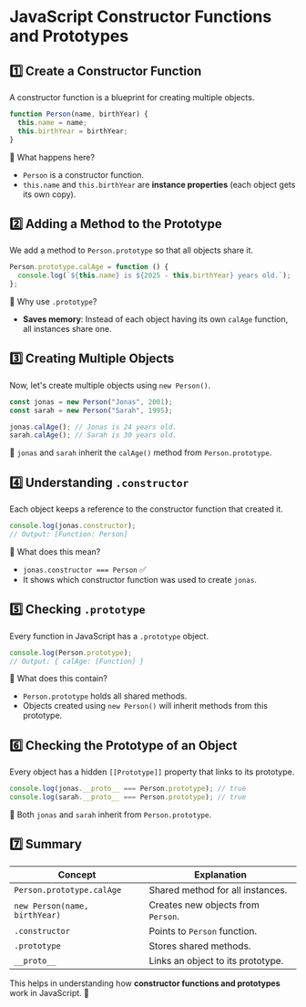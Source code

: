# JavaScript Constructor Functions and Prototypes

## 1️⃣ Create a Constructor Function
A constructor function is a blueprint for creating multiple objects.

```javascript
function Person(name, birthYear) {
  this.name = name;
  this.birthYear = birthYear;
}
```
🔹 What happens here?
- `Person` is a constructor function.
- `this.name` and `this.birthYear` are **instance properties** (each object gets its own copy).

## 2️⃣ Adding a Method to the Prototype
We add a method to `Person.prototype` so that all objects share it.

```javascript
Person.prototype.calAge = function () {
  console.log(`${this.name} is ${2025 - this.birthYear} years old.`);
};
```
🔹 Why use `.prototype`?
- **Saves memory**: Instead of each object having its own `calAge` function, all instances share one.

## 3️⃣ Creating Multiple Objects
Now, let's create multiple objects using `new Person()`.

```javascript
const jonas = new Person("Jonas", 2001);
const sarah = new Person("Sarah", 1995);

jonas.calAge(); // Jonas is 24 years old.
sarah.calAge(); // Sarah is 30 years old.
```
🔹 `jonas` and `sarah` inherit the `calAge()` method from `Person.prototype`.

## 4️⃣ Understanding `.constructor`
Each object keeps a reference to the constructor function that created it.

```javascript
console.log(jonas.constructor); 
// Output: [Function: Person]
```
🔹 What does this mean?
- `jonas.constructor === Person` ✅
- It shows which constructor function was used to create `jonas`.

## 5️⃣ Checking `.prototype`
Every function in JavaScript has a `.prototype` object.

```javascript
console.log(Person.prototype);
// Output: { calAge: [Function] }
```
🔹 What does this contain?
- `Person.prototype` holds all shared methods.
- Objects created using `new Person()` will inherit methods from this prototype.

## 6️⃣ Checking the Prototype of an Object
Every object has a hidden `[[Prototype]]` property that links to its prototype.

```javascript
console.log(jonas.__proto__ === Person.prototype); // true
console.log(sarah.__proto__ === Person.prototype); // true
```
🔹 Both `jonas` and `sarah` inherit from `Person.prototype`.

## 7️⃣ Summary
| Concept | Explanation |
|---------|------------|
| `Person.prototype.calAge` | Shared method for all instances. |
| `new Person(name, birthYear)` | Creates new objects from `Person`. |
| `.constructor` | Points to `Person` function. |
| `.prototype` | Stores shared methods. |
| `__proto__` | Links an object to its prototype. |

This helps in understanding how **constructor functions and prototypes** work in JavaScript. 🚀

